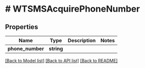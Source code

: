 # # WTSMSAcquirePhoneNumber

## Properties

Name | Type | Description | Notes
------------ | ------------- | ------------- | -------------
**phone_number** | **string** |  |

[[Back to Model list]](../../README.md#models) [[Back to API list]](../../README.md#endpoints) [[Back to README]](../../README.md)
